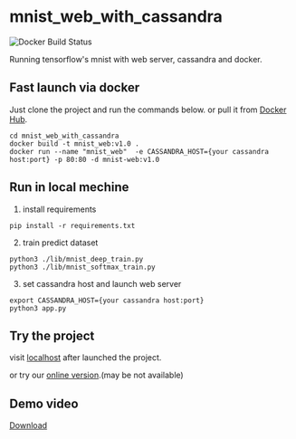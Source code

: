 # mnist_web_with_cassandra

![Docker Build Status](https://img.shields.io/badge/docker-pushed-brightgreen.svg)

Running tensorflow's mnist with web server, cassandra and docker.

## Fast launch via docker
Just clone the project and run the commands below. or pull it from [Docker Hub](https://hub.docker.com/r/gtbl2012/mnist-web).
```
cd mnist_web_with_cassandra
docker build -t mnist_web:v1.0 .
docker run --name "mnist_web"  -e CASSANDRA_HOST={your cassandra host:port} -p 80:80 -d mnist-web:v1.0
```

## Run in local mechine
1. install requirements
```
pip install -r requirements.txt
```
2. train predict dataset
```
python3 ./lib/mnist_deep_train.py
python3 ./lib/mnist_softmax_train.py
```
3. set cassandra host and launch web server
```
export CASSANDRA_HOST={your cassandra host:port}
python3 app.py
```

## Try the project
visit [localhost](http://localhost/) after launched the project.

or try our [online version](http://mnist.gtbl2012.cn).(may be not available)

## Demo video
[Download](https://github.com/gtbl2012/mnist_web_with_cassandra/raw/master/demo_video.mov)
